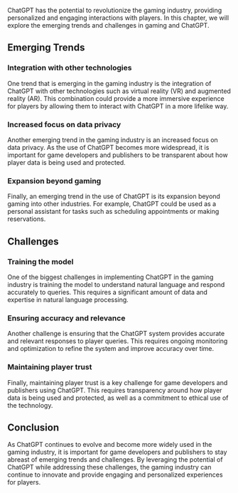 
ChatGPT has the potential to revolutionize the gaming industry, providing personalized and engaging interactions with players. In this chapter, we will explore the emerging trends and challenges in gaming and ChatGPT.

Emerging Trends
---------------

### Integration with other technologies

One trend that is emerging in the gaming industry is the integration of ChatGPT with other technologies such as virtual reality (VR) and augmented reality (AR). This combination could provide a more immersive experience for players by allowing them to interact with ChatGPT in a more lifelike way.

### Increased focus on data privacy

Another emerging trend in the gaming industry is an increased focus on data privacy. As the use of ChatGPT becomes more widespread, it is important for game developers and publishers to be transparent about how player data is being used and protected.

### Expansion beyond gaming

Finally, an emerging trend in the use of ChatGPT is its expansion beyond gaming into other industries. For example, ChatGPT could be used as a personal assistant for tasks such as scheduling appointments or making reservations.

Challenges
----------

### Training the model

One of the biggest challenges in implementing ChatGPT in the gaming industry is training the model to understand natural language and respond accurately to queries. This requires a significant amount of data and expertise in natural language processing.

### Ensuring accuracy and relevance

Another challenge is ensuring that the ChatGPT system provides accurate and relevant responses to player queries. This requires ongoing monitoring and optimization to refine the system and improve accuracy over time.

### Maintaining player trust

Finally, maintaining player trust is a key challenge for game developers and publishers using ChatGPT. This requires transparency around how player data is being used and protected, as well as a commitment to ethical use of the technology.

Conclusion
----------

As ChatGPT continues to evolve and become more widely used in the gaming industry, it is important for game developers and publishers to stay abreast of emerging trends and challenges. By leveraging the potential of ChatGPT while addressing these challenges, the gaming industry can continue to innovate and provide engaging and personalized experiences for players.
